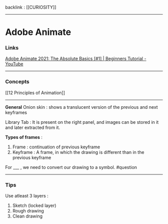 backlink : [[CURIOSITY]]

---
# Adobe Animate

### Links
[Adobe Animate 2021: The Absolute Basics [#1] | Beginners Tutorial - YouTube](https://www.youtube.com/watch?v=E-doxha22QI&t=375s)





---
### Concepts
[[12 Principles of Animation]]

---



**General**
Onion skin : shows a translucent version of the previous and next keyframes

Library Tab : It is present on the right panel, and images can be stored in it and later extracted from it.

**Types of frames** :
1. Frame : continuation of previous keyframe
2. Keyframe : A frame, in which the drawing is different than in the previous keyframe


For ___ , we need to convert our drawing to a symbol. #question 


---
### Tips
Use atleast 3 layers :
1. Sketch (locked layer)
2. Rough drawing
3. Clean drawing

